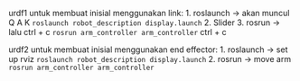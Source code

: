 urdf1 untuk membuat inisial menggunakan link:
    1. roslaunch -> akan muncul Q A K
        `roslaunch robot_description display.launch`
    2. Slider
    3. rosrun -> lalu ctrl + c
        `rosrun arm_controller arm_controller`
        ctrl + c

urdf2 untuk membuat inisial menggunakan end effector:
    1. roslaunch -> set up rviz
        `roslaunch robot_description display.launch`
    2. rosrun -> move arm
       `rosrun arm_controller arm_controller`
